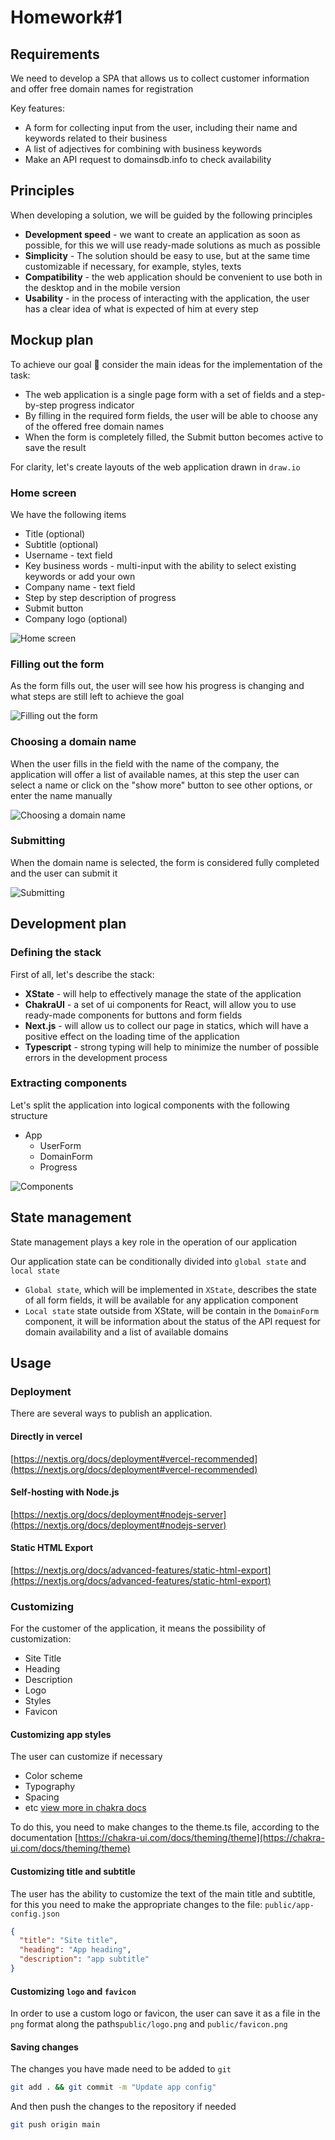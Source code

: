 # Homework#1

## Requirements

We need to develop a SPA that allows us to collect customer information and offer free domain names for registration

Key features:

- A form for collecting input from the user, including their name and keywords related to their business
- A list of adjectives for combining with business keywords
- Make an API request to domainsdb.info to check availability

## Principles

When developing a solution, we will be guided by the following principles

- **Development speed** - we want to create an application as soon as possible, for this we will use ready-made solutions as much as possible
- **Simplicity** - The solution should be easy to use, but at the same time customizable if necessary, for example, styles, texts
- **Compatibility** - the web application should be convenient to use both in the desktop and in the mobile version
- **Usability** - in the process of interacting with the application, the user has a clear idea of ​​what is expected of him at every step

## Mockup plan

To achieve our goal 🎯 consider the main ideas for the implementation of the task:

- The web application is a single page form with a set of fields and a step-by-step progress indicator
- By filling in the required form fields, the user will be able to choose any of the offered free domain names
- When the form is completely filled, the Submit button becomes active to save the result

For clarity, let's create layouts of the web application drawn in `draw.io`

### Home screen

We have the following items

- Title (optional)
- Subtitle (optional)
- Username - text field
- Key business words - multi-input with the ability to select existing keywords or add your own
- Company name - text field
- Step by step description of progress
- Submit button
- Company logo (optional)

![Home screen](/layouts/main.png?raw=true "Home screen")

### Filling out the form

As the form fills out, the user will see how his progress is changing and what steps are still left to achieve the goal

![Filling out the form](/layouts/filling-the-form.png?raw=true "Filling out the form")

### Choosing a domain name

When the user fills in the field with the name of the company, the application will offer a list of available names, at this step the user can select a name or click on the "show more" button to see other options, or enter the name manually

![Choosing a domain name](/layouts/choosing-domain.png?raw=true "Choosing a domain name")

### Submitting

When the domain name is selected, the form is considered fully completed and the user can submit it

![Submitting](/layouts/submitting.png?raw=true "Submitting")

## Development plan

### Defining the stack

First of all, let's describe the stack:

- **XState** - will help to effectively manage the state of the application
- **ChakraUI** - a set of ui components for React, will allow you to use ready-made components for buttons and form fields
- **Next.js** - will allow us to collect our page in statics, which will have a positive effect on the loading time of the application
- **Typescript** - strong typing will help to minimize the number of possible errors in the development process

### Extracting components

Let's split the application into logical components with the following structure

- App
  - UserForm
  - DomainForm
  - Progress

![Components](/layouts/components.png?raw=true "Components")

## State management

State management plays a key role in the operation of our application

Our application state can be conditionally divided into `global state` and `local state`

- `Global state`, which will be implemented in `XState`, describes the state of all form fields, it will be available for any application component
- `Local state` state outside from XState, will be contain in the `DomainForm` component, it will be information about the status of the API request for domain availability and a list of available domains

## Usage

### Deployment

There are several ways to publish an application.

#### Directly in vercel

[https://nextjs.org/docs/deployment#vercel-recommended](https://nextjs.org/docs/deployment#vercel-recommended)

#### Self-hosting with Node.js

[https://nextjs.org/docs/deployment#nodejs-server](https://nextjs.org/docs/deployment#nodejs-server)

#### Static HTML Export

[https://nextjs.org/docs/advanced-features/static-html-export](https://nextjs.org/docs/advanced-features/static-html-export)

### Customizing

For the customer of the application, it means the possibility of customization:

- Site Title
- Heading
- Description
- Logo
- Styles
- Favicon

#### Customizing app styles

The user can customize if necessary

- Color scheme
- Typography
- Spacing
- etc [view more in chakra docs](https://chakra-ui.com/docs/theming/theme)

To do this, you need to make changes to the theme.ts file, according to the documentation [https://chakra-ui.com/docs/theming/theme](https://chakra-ui.com/docs/theming/theme)

#### Customizing title and subtitle

The user has the ability to customize the text of the main title and subtitle, for this you need to make the appropriate changes to the file: `public/app-config.json`

```json
{
  "title": "Site title",
  "heading": "App heading",
  "description": "app subtitle"
}
```

#### Customizing `logo` and `favicon`

In order to use a custom logo or favicon, the user can save it as a file in the `png` format along the paths`public/logo.png` and `public/favicon.png`

#### Saving changes

The changes you have made need to be added to `git`

```bash
git add . && git commit -m "Update app config"
```

And then push the changes to the repository if needed

```bash
git push origin main
```

